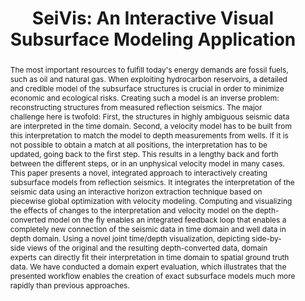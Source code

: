 ---
layout: publication
title: "SeiVis: An Interactive Visual Subsurface Modeling Application"
key: 2012_vis
type: article
shortname: SeiVis
image: 2012_vis.png
image_large: 2012_vis_teaser.png
image_preview: 2012_vis.png

authors:
- hollt
- Wolfgang Freiler
- Fritz M. Gschwantner
- Helmut Doleisch
- Gabor Heinemann
- hadwiger

journal: IEEE Transactions on Visualization and Computer Graphics (Proceedings of IEEE SciVis)
jourunal-short: SciVis
page_start: 2226
page_end: 2235
volume: 18
issue: 12
year: 2012
award: 

doi: 10.1109/TVCG.2012.259
pdf: 2012_vis.pdf
poster:
video:

code:

supplements:
  - name: Slides
    link: 2012_vis_slides.pdf
    icon: powerpoint
  - name: Video
    abslink: https://vimeo.com/55175541
    icon: video
  - name: Fast Forward
    abslink: https://vimeo.com/50002850
    icon: video

abstract: "The most important resources to fulfill today's energy demands are fossil fuels, such as oil and natural gas. When exploiting hydrocarbon reservoirs, a detailed and credible model of the subsurface structures is crucial in order to minimize economic and ecological risks. 
Creating such a model is an inverse problem: reconstructing structures from measured reflection seismics. The major challenge here is twofold: First, the structures in highly ambiguous seismic data are interpreted in the time domain. Second, a velocity model has to be built from this interpretation to match the model to depth measurements from wells. If it is not possible to obtain a match at all positions, the interpretation has to be updated, going back to the first step. This results in a lengthy back and forth between the different steps, or in an unphysical velocity model in many cases. 
This paper presents a novel, integrated approach to interactively creating subsurface models from reflection seismics. It integrates the interpretation of the seismic data using an interactive horizon extraction technique based on piecewise global optimization with velocity modeling. 
Computing and visualizing the effects of changes to the interpretation and velocity model on the depth-converted model on the fly enables an integrated feedback loop that enables a completely new connection of the seismic data in time domain and well data in depth domain. 
Using a novel joint time/depth visualization, depicting side-by-side views of the original and the resulting depth-converted data, domain experts can directly fit their interpretation in time domain to spatial ground truth data. We have conducted a domain expert evaluation, which illustrates that the presented workflow enables the creation of exact subsurface models much more rapidly than previous approaches."

---